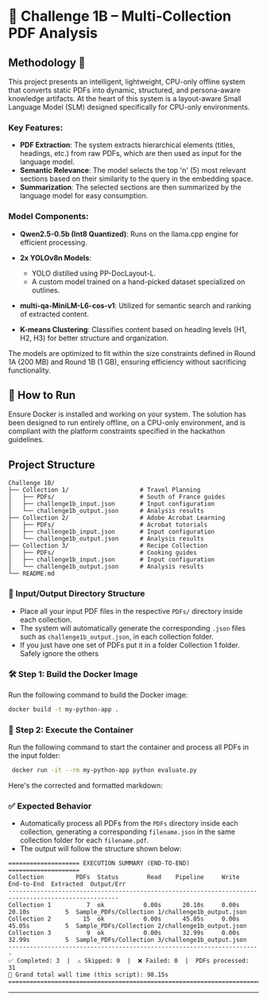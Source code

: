 # 🧩 Challenge 1B – Multi-Collection PDF Analysis

## Methodology 🚀

This project presents an intelligent, lightweight, CPU-only offline system that converts static PDFs into dynamic, structured, and persona-aware knowledge artifacts. At the heart of this system is a layout-aware Small Language Model (SLM) designed specifically for CPU-only environments.

### Key Features:

- **PDF Extraction**: The system extracts hierarchical elements (titles, headings, etc.) from raw PDFs, which are then used as input for the language model.
- **Semantic Relevance**: The model selects the top 'n' (5) most relevant sections based on their similarity to the query in the embedding space.
- **Summarization**: The selected sections are then summarized by the language model for easy consumption.

### Model Components:

- **Qwen2.5-0.5b (Int8 Quantized)**: Runs on the llama.cpp engine for efficient processing.
- **2x YOLOv8n Models**:

  - YOLO distilled using PP-DocLayout-L.
  - A custom model trained on a hand-picked dataset specialized on outlines.

- **multi-qa-MiniLM-L6-cos-v1**: Utilized for semantic search and ranking of extracted content.
- **K-means Clustering**: Classifies content based on heading levels (H1, H2, H3) for better structure and organization.

The models are optimized to fit within the size constraints defined in Round 1A (200 MB) and Round 1B (1 GB), ensuring efficiency without sacrificing functionality.

## 🔧 How to Run

Ensure Docker is installed and working on your system. The solution has been designed to run entirely offline, on a CPU-only environment, and is compliant with the platform constraints specified in the hackathon guidelines.

## Project Structure

```
Challenge 1B/
├── Collection 1/                    # Travel Planning
│   ├── PDFs/                        # South of France guides
│   ├── challenge1b_input.json       # Input configuration
│   └── challenge1b_output.json      # Analysis results
├── Collection 2/                    # Adobe Acrobat Learning
│   ├── PDFs/                        # Acrobat tutorials
│   ├── challenge1b_input.json       # Input configuration
│   └── challenge1b_output.json      # Analysis results
├── Collection 3/                    # Recipe Collection
│   ├── PDFs/                        # Cooking guides
│   ├── challenge1b_input.json       # Input configuration
│   └── challenge1b_output.json      # Analysis results
└── README.md
```

### 📁 Input/Output Directory Structure

- Place all your input PDF files in the respective `PDFs/` directory inside each collection.
- The system will automatically generate the corresponding `.json` files such as `challenge1b_output.json`, in each collection folder.
- If you just have one set of PDFs put it in a folder Collection 1 folder. Safely ignore the others

### 🛠️ Step 1: Build the Docker Image

Run the following command to build the Docker image:

```bash
docker build -t my-python-app .
```

### 🚀 Step 2: Execute the Container

Run the following command to start the container and process all PDFs in the input folder:

```bash
 docker run -it --rm my-python-app python evaluate.py
```

Here's the corrected and formatted markdown:

### ✅ Expected Behavior

- Automatically process all PDFs from the `PDFs` directory inside each collection, generating a corresponding `filename.json` in the same collection folder for each `filename.pdf`.
- The output will follow the structure shown below:

```
==================== EXECUTION SUMMARY (END‑TO‑END) ====================
Collection         PDFs  Status        Read    Pipeline     Write   End‑to‑End  Extracted  Output/Err
-----------------------------------------------------------------------------------------------------
Collection 1          7  ok           0.00s      20.10s     0.00s       20.10s          5  Sample_PDFs/Collection 1/challenge1b_output.json
Collection 2         15  ok           0.00s      45.05s     0.00s       45.05s          5  Sample_PDFs/Collection 2/challenge1b_output.json
Collection 3          9  ok           0.00s      32.99s     0.00s       32.99s          5  Sample_PDFs/Collection 3/challenge1b_output.json
-----------------------------------------------------------------------
✅ Completed: 3  |  ⚠️ Skipped: 0  |  ❌ Failed: 0  |  PDFs processed: 31
🧮 Grand total wall time (this script): 98.15s
=======================================================================
```

---
